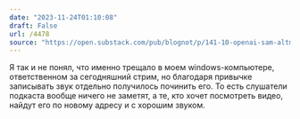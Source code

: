 ```yaml
---
date: "2023-11-24T01:10:08"
draft: False
url: /4478
source: "https://open.substack.com/pub/blognot/p/141-10-openai-sam-altman-crypto?r=38cnq&utm_campaign=post&utm_medium=web"
---
```


Я так и не понял, что именно трещало в моем windows-компьютере, ответственном за сегодняшний стрим, но благодаря привычке записывать звук отдельно получилось починить его. То есть слушатели подкаста вообще ничего не заметят, а те, кто хочет посмотреть видео, найдут его по новому адресу и с хорошим звуком.
